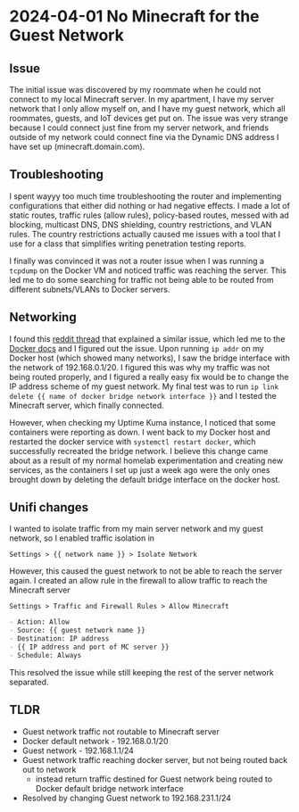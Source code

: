 <!-- title: No Minecraft for the Guest Network -->
<!-- subtitle: Docker Networking Issues -->

# 2024-04-01 No Minecraft for the Guest Network

## Issue

The initial issue was discovered by my roommate when he could not connect to my local Minecraft server. In my apartment, I have my server network that I only allow myself on, and I have my guest network, which all roommates, guests, and IoT devices get put on. The issue was very strange because I could connect just fine from my server network, and friends outside of my network could connect fine via the Dynamic DNS address I have set up (minecraft.domain.com).

## Troubleshooting

I spent wayyy too much time troubleshooting the router and implementing configurations that either did nothing or had negative effects. I made a lot of static routes, traffic rules (allow rules), policy-based routes, messed with ad blocking, multicast DNS, DNS shielding, country restrictions, and VLAN rules. The country restrictions actually caused me issues with a tool that I use for a class that simplifies writing penetration testing reports.

I finally was convinced it was not a router issue when I was running a `tcpdump` on the Docker VM and noticed traffic was reaching the server. This led me to do some searching for traffic not being able to be routed from different subnets/VLANs to Docker servers.

## Networking

I found this [reddit thread](https://www.reddit.com/r/docker/comments/154bsz7/comment/jssyw27/?context=8&depth=9) that explained a similar issue, which led me to the [Docker docs](https://docs.docker.com/network/drivers/bridge/#use-the-default-bridge-network) and I figured out the issue. Upon running `ip addr` on my Docker host (which showed many networks), I saw the bridge interface with the network of 192.168.0.1/20. I figured this was why my traffic was not being routed properly, and I figured a really easy fix would be to change the IP address scheme of my guest network. My final test was to run `ip link delete {{ name of docker bridge network interface }}` and I tested the Minecraft server, which finally connected. 

However, when checking my Uptime Kuma instance, I noticed that some containers were reporting as down. I went back to my Docker host and restarted the docker service with `systemctl restart docker`, which successfully recreated the bridge network. I believe this change came about as a result of my normal homelab experimentation and creating new services, as the containers I set up just a week ago were the only ones brought down by deleting the default bridge interface on the docker host.

## Unifi changes

I wanted to isolate traffic from my main server network and my guest network, so I enabled traffic isolation in 

`Settings > {{ network name }} > Isolate Network`

However, this caused the guest network to not be able to reach the server again. I created an allow rule in the firewall to allow traffic to reach the Minecraft server

`Settings > Traffic and Firewall Rules > Allow Minecraft`

```markdown
- Action: Allow
- Source: {{ guest network name }} 
- Destination: IP address
- {{ IP address and port of MC server }}
- Schedule: Always
```

This resolved the issue while still keeping the rest of the server network separated. 

## TLDR

- Guest network traffic not routable to Minecraft server
- Docker default network - 192.168.0.1/20
- Guest network - 192.168.1.1/24
- Guest network traffic reaching docker server, but not being routed back out to network
  - instead return traffic destined for Guest network being routed to Docker default bridge network interface
- Resolved by changing Guest network to 192.168.231.1/24
